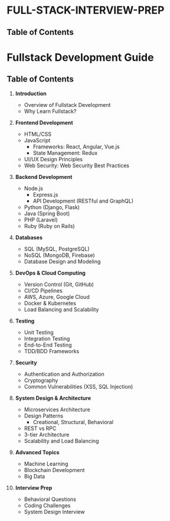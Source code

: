 # FULL-STACK-INTERVIEW-PREP

## <a name='toc'>Table of Contents</a>
# Fullstack Development Guide

## Table of Contents

1. **Introduction**
   - Overview of Fullstack Development
   - Why Learn Fullstack?

2. **Frontend Development**
   - HTML/CSS
   - JavaScript
     - Frameworks: React, Angular, Vue.js
     - State Management: Redux
   - UI/UX Design Principles
   - Web Security: Web Security Best Practices

3. **Backend Development**
   - Node.js
     - Express.js
     - API Development (RESTful and GraphQL)
   - Python (Django, Flask)
   - Java (Spring Boot)
   - PHP (Laravel)
   - Ruby (Ruby on Rails)

4. **Databases**
   - SQL (MySQL, PostgreSQL)
   - NoSQL (MongoDB, Firebase)
   - Database Design and Modeling

5. **DevOps & Cloud Computing**
   - Version Control (Git, GitHub)
   - CI/CD Pipelines
   - AWS, Azure, Google Cloud
   - Docker & Kubernetes
   - Load Balancing and Scalability

6. **Testing**
   - Unit Testing
   - Integration Testing
   - End-to-End Testing
   - TDD/BDD Frameworks

7. **Security**
   - Authentication and Authorization
   - Cryptography
   - Common Vulnerabilities (XSS, SQL Injection)

8. **System Design & Architecture**
   - Microservices Architecture
   - Design Patterns
     - Creational, Structural, Behavioral
   - REST vs RPC
   - 3-tier Architecture
   - Scalability and Load Balancing

9. **Advanced Topics**
   - Machine Learning
   - Blockchain Development
   - Big Data

10. **Interview Prep**
    - Behavioral Questions
    - Coding Challenges
    - System Design Interview
   

